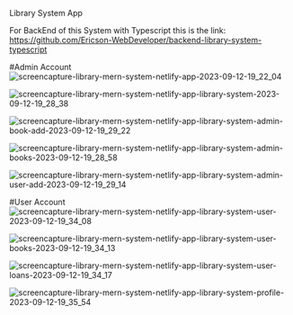 Library System App

For BackEnd of this System with Typescript this is the link: https://github.com/Ericson-WebDeveloper/backend-library-system-typescript

#Admin Account
![screencapture-library-mern-system-netlify-app-2023-09-12-19_22_04](https://github.com/Ericson-WebDeveloper/Library-System/assets/60337201/564c8784-98de-465f-b487-f1f1330c8e34)

![screencapture-library-mern-system-netlify-app-library-system-2023-09-12-19_28_38](https://github.com/Ericson-WebDeveloper/Library-System/assets/60337201/31fa5950-c954-4301-a691-1c7e0136cda1)

![screencapture-library-mern-system-netlify-app-library-system-admin-book-add-2023-09-12-19_29_22](https://github.com/Ericson-WebDeveloper/Library-System/assets/60337201/fb414f5d-3c90-4645-9fbf-a12831528123)

![screencapture-library-mern-system-netlify-app-library-system-admin-books-2023-09-12-19_28_58](https://github.com/Ericson-WebDeveloper/Library-System/assets/60337201/07c34405-1cbf-47f8-97de-7cdaa3fc6031)

![screencapture-library-mern-system-netlify-app-library-system-admin-user-add-2023-09-12-19_29_14](https://github.com/Ericson-WebDeveloper/Library-System/assets/60337201/c6ef2d67-85e6-4d15-be0b-e25780ecba41)

#User Account
![screencapture-library-mern-system-netlify-app-library-system-user-2023-09-12-19_34_08](https://github.com/Ericson-WebDeveloper/Library-System/assets/60337201/b41a46aa-167d-43e4-b179-67c00bf76d39)

![screencapture-library-mern-system-netlify-app-library-system-user-books-2023-09-12-19_34_13](https://github.com/Ericson-WebDeveloper/Library-System/assets/60337201/2b563669-64c4-4ecd-97af-29202670fef4)

![screencapture-library-mern-system-netlify-app-library-system-user-loans-2023-09-12-19_34_17](https://github.com/Ericson-WebDeveloper/Library-System/assets/60337201/b231a899-43e8-432b-8a5c-32f53c9733c4)

![screencapture-library-mern-system-netlify-app-library-system-profile-2023-09-12-19_35_54](https://github.com/Ericson-WebDeveloper/Library-System/assets/60337201/8edde3e4-b278-43e3-b040-4c4c264294c2)
